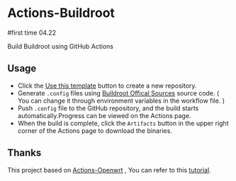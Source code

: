 # Actions-Buildroot
#first time 04.22

Build Buildroot using GitHub Actions

## Usage

- Click the [Use this template](https://github.com/chainsx/Actions-Buildroot/generate) button to create a new repository.
- Generate `.config` files using [Buildroot Offical Sources](https://github.com/buildroot/buildroot) source code. ( You can change it through environment variables in the workflow file. )
- Push `.config` file to the GitHub repository, and the build starts automatically.Progress can be viewed on the Actions page.
- When the build is complete, click the `Artifacts` button in the upper right corner of the Actions page to download the binaries.

## Thanks

This project based on [Actions-Openwrt](https://github.com/P3TERX/Actions-OpenWrt) , You can refer to this [tutorial](https://p3terx.com/archives/build-openwrt-with-github-actions.html).
